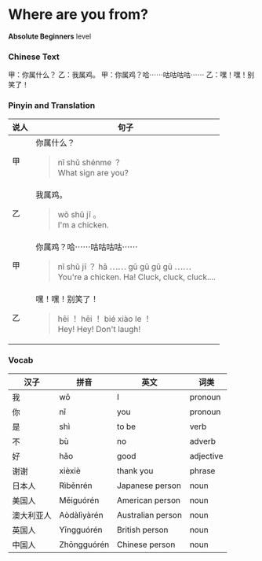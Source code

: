 # Where are you from?
**Absolute Beginners** level
### Chinese Text
甲：你属什么？
乙：我属鸡。
甲：你属鸡？哈⋯⋯咕咕咕咕⋯⋯
乙：嘿！嘿！别笑了！

### Pinyin and Translation
|说人|句子|
|----|----|
|甲|你属什么？<blockquote>nǐ shǔ shénme ？<br />What sign are you?</blockquote>|
|乙|我属鸡。<blockquote>wǒ shǔ jī 。<br />I'm a chicken.</blockquote>|
|甲|你属鸡？哈⋯⋯咕咕咕咕⋯⋯<blockquote>nǐ shǔ jī ？ hā ⋯⋯ gū gū gū gū ⋯⋯<br />You're a chicken. Ha! Cluck, cluck, cluck....</blockquote>|
|乙|嘿！嘿！别笑了！<blockquote>hēi ！ hēi ！ bié xiào le ！<br />Hey! Hey! Don't laugh!</blockquote>|
### Vocab
|汉子|拼音|英文|词类|
|----|----|----|----|
|我|wǒ|I|pronoun|
|你|nǐ|you|pronoun|
|是|shì|to be|verb|
|不|bù|no|adverb|
|好|hǎo|good|adjective|
|谢谢|xièxiè|thank you|phrase|
|日本人|Rìběnrén|Japanese person|noun|
|美国人|Měiguórén|American person|noun|
|澳大利亚人|Aòdàlìyàrén|Australian person|noun|
|英国人|Yīngguórén|British person|noun|
|中国人|Zhōngguórén|Chinese person|noun|